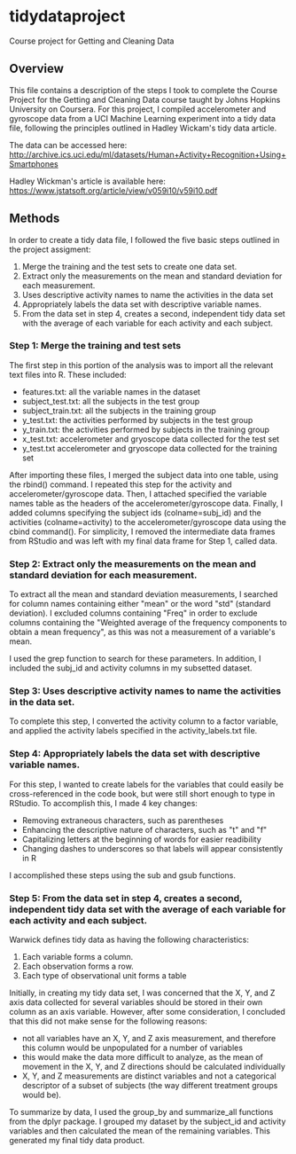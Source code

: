 # tidydataproject
Course project for Getting and Cleaning Data

## Overview 
This file contains a description of the steps I took to complete the Course Project for the Getting and Cleaning Data course taught by Johns Hopkins University on Coursera. For this project, I compiled accelerometer and gyroscope data from a UCI Machine Learning experiment into a tidy data file, following the principles outlined in Hadley Wickam's tidy data article. 

The data can be accessed here: http://archive.ics.uci.edu/ml/datasets/Human+Activity+Recognition+Using+Smartphones

Hadley Wickman's article is available here: https://www.jstatsoft.org/article/view/v059i10/v59i10.pdf

## Methods
In order to create a tidy data file, I followed the five basic steps outlined in the project assigment:
1. Merge the training and the test sets to create one data set.
2. Extract only the measurements on the mean and standard deviation for each measurement.
3. Uses descriptive activity names to name the activities in the data set
4. Appropriately labels the data set with descriptive variable names.
5. From the data set in step 4, creates a second, independent tidy data set with the average of each variable for each activity and each subject.

### Step 1: Merge the training and test sets
The first step in this portion of the analysis was to import all the relevant text files into R. These included: 
- features.txt: all the variable names in the dataset
- subject_test.txt: all the subjects in the test group
- subject_train.txt: all the subjects in the training group
- y_test.txt: the activities performed by subjects in the test group
- y_train.txt: the activities performed by subjects in the training group
- x_test.txt: accelerometer and gryoscope data collected for the test set
- y_test.txt accelerometer and gryoscope data collected for the training set

After importing these files, I merged the subject data into one table, using the rbind() command. I repeated this step for the activity and accelerometer/gyroscope data. Then, I attached specified the variable names table as the headers of the accelerometer/gyroscope data. Finally, I added columns specifying the subject ids (colname=subj_id) and the activities (colname=activity) to the accelerometer/gyroscope data using the cbind command(). For simplicity, I removed the intermediate data frames from RStudio and was left with my final data frame for Step 1, called data. 

### Step 2: Extract only the measurements on the mean and standard deviation for each measurement.
To extract all the mean and standard deviation measurements, I searched for column names containing either "mean" or the word "std" (standard deviation). I excluded columns containing "Freq" in order to exclude columns containing the "Weighted average of the frequency components to obtain a mean frequency", as this was not a measurement of a variable's mean. 

I used the grep function to search for these parameters. In addition, I included the subj_id and activity columns in my subsetted dataset. 

### Step 3: Uses descriptive activity names to name the activities in the data set.
To complete this step, I converted the activity column to a factor variable, and applied the activity labels specified in the activity_labels.txt file. 

### Step 4: Appropriately labels the data set with descriptive variable names.
For this step, I wanted to create labels for the variables that could easily be cross-referenced in the code book, but were still short enough to type in RStudio. To accomplish this, I made 4 key changes: 
- Removing extraneous characters, such as parentheses
- Enhancing the descriptive nature of characters, such as "t" and "f"
- Capitalizing letters at the beginning of words for easier readibility
- Changing dashes to underscores so that labels will appear consistently in R

I accomplished these steps using the sub and gsub functions. 

### Step 5: From the data set in step 4, creates a second, independent tidy data set with the average of each variable for each activity and each subject.
Warwick defines tidy data as having the following characteristics: 
1. Each variable forms a column.
2. Each observation forms a row.
3. Each type of observational unit forms a table

Initially, in creating my tidy data set, I was concerned that the X, Y, and Z axis data collected for several variables should be stored in their own column as an axis variable. However, after some consideration, I concluded that this did not make sense for the following reasons: 
- not all variables have an X, Y, and Z axis measurement, and therefore this column would be unpopulated for a number of variables
- this would make the data more difficult to analyze, as the mean of movement in the X, Y, and Z directions should be calculated individually
- X, Y, and Z measurements are distinct variables and not a categorical descriptor of a subset of subjects (the way different treatment groups would be).

To summarize by data, I used the group_by and summarize_all functions from the dplyr package. I grouped my dataset by the subject_id and activity variables and then calculated the mean of the remaining variables. This generated my final tidy data product. 